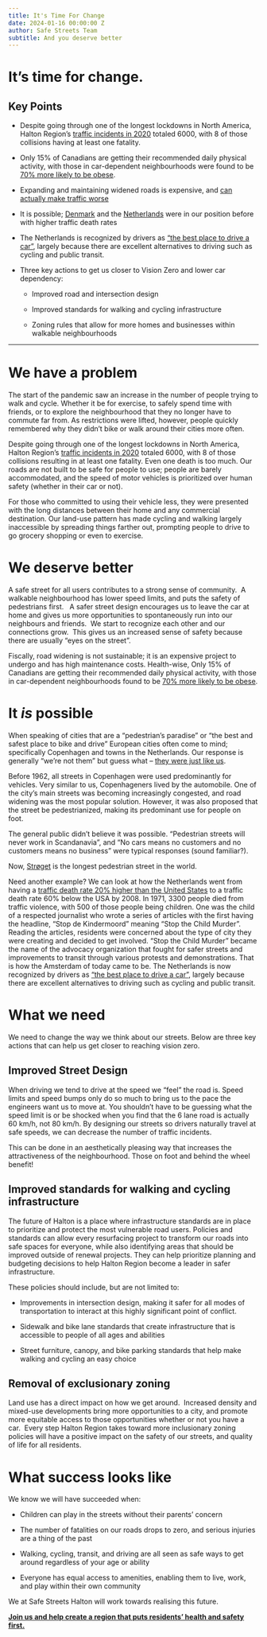 ```yaml
---
title: It's Time For Change
date: 2024-01-16 00:00:00 Z
author: Safe Streets Team
subtitle: And you deserve better
---
```

# It’s time for change.

## Key Points

- Despite going through one of the longest lockdowns in North America, Halton Region’s [traffic incidents in 2020](https://www.haltonpolice.ca/en/about-us/2020annualreport.aspx) totaled 6000, with 8 of those collisions having at least one fatality.
    
- Only 15% of Canadians are getting their recommended daily physical activity, with those in car-dependent neighbourhoods were found to be [70% more likely to be obese](https://www.ices.on.ca/Newsroom/News-Releases/2015/People-living-in-car-dependent-neighborhoods-more-likely-to-be-obese).
    
- Expanding and maintaining widened roads is expensive, and [can actually make traffic worse](https://archive.curbed.com/2020/3/6/21166655/highway-traffic-congestion-induced-demand)
    
- It is possible; [Denmark](https://usa.streetsblog.org/2013/02/20/the-origins-of-hollands-stop-murdering-children-street-safety-movement/) and the [Netherlands](https://globaldesigningcities.org/publication/global-street-design-guide/streets/pedestrian-priority-spaces/pedestrian-only-streets/pedestrian-streets-case-study-stroget-copenhagen/) were in our position before with higher traffic death rates
    
- The Netherlands is recognized by drivers as [“the best place to drive a car”](https://dailyhive.com/vancouver/best-place-in-the-world-to-be-a-driver-netherlands), largely because there are excellent alternatives to driving such as cycling and public transit.
    
- Three key actions to get us closer to Vision Zero and lower car dependency:
    
    - Improved road and intersection design
        
    - Improved standards for walking and cycling infrastructure
        
    - Zoning rules that allow for more homes and businesses within walkable neighbourhoods
    
---
# We have a problem
The start of the pandemic saw an increase in the number of people trying to walk and cycle. Whether it be for exercise, to safely spend time with friends, or to explore the neighbourhood that they no longer have to commute far from. As restrictions were lifted, however, people quickly remembered why they didn’t bike or walk around their cities more often.

Despite going through one of the longest lockdowns in North America, Halton Region’s [traffic incidents in 2020](https://www.haltonpolice.ca/en/about-us/2020annualreport.aspx) totaled 6000, with 8 of those collisions resulting in at least one fatality. Even one death is too much. Our roads are not built to be safe for people to use; people are barely accommodated, and the speed of motor vehicles is prioritized over human safety (whether in their car or not).  

For those who committed to using their vehicle less, they were presented with the long distances between their home and any commercial destination. Our land-use pattern has made cycling and walking largely inaccessible by spreading things farther out, prompting people to drive to go grocery shopping or even to exercise.
# We deserve better
A safe street for all users contributes to a strong sense of community.  A walkable neighbourhood has lower speed limits, and puts the safety of pedestrians first.   A safer street design encourages us to leave the car at home and gives us more opportunities to spontaneously run into our neighbours and friends.  We start to recognize each other and our connections grow.  This gives us an increased sense of safety because there are usually “eyes on the street”. 

Fiscally, road widening is not sustainable; it is an expensive project to undergo and has high maintenance costs. Health-wise, Only 15% of Canadians are getting their recommended daily physical activity, with those in car-dependent neighbourhoods found to be [70% more likely to be obese](https://www.ices.on.ca/Newsroom/News-Releases/2015/People-living-in-car-dependent-neighborhoods-more-likely-to-be-obese).
# It *is* possible
When speaking of cities that are a “pedestrian’s paradise” or “the best and safest place to bike and drive” European cities often come to mind; specifically Copenhagen and towns in the Netherlands. Our response is generally “we’re not them” but guess what – [they were just like us](https://globaldesigningcities.org/publication/global-street-design-guide/streets/pedestrian-priority-spaces/pedestrian-only-streets/pedestrian-streets-case-study-stroget-copenhagen/).

Before 1962, all streets in Copenhagen were used predominantly for vehicles. Very similar to us, Copenhageners lived by the automobile. One of the city’s main streets was becoming increasingly congested, and road widening was the most popular solution. However, it was also proposed that the street be pedestrianized, making its predominant use for people on foot. 

The general public didn’t believe it was possible. “Pedestrian streets will never work in Scandanavia”, and “No cars means no customers and no customers means no business” were typical responses (sound familiar?).

Now, [Strøget](https://en.wikipedia.org/wiki/Str%C3%B8get) is the longest pedestrian street in the world.

Need another example? We can look at how the Netherlands went from having a [traffic death rate 20% higher than the United States](https://usa.streetsblog.org/2013/02/20/the-origins-of-hollands-stop-murdering-children-street-safety-movement/) to a traffic death rate 60% below the USA by 2008. In 1971, 3300 people died from traffic violence, with 500 of those people being children. One was the child of a respected journalist who wrote a series of articles with the first having the headline, “Stop de Kindermoord” meaning “Stop the Child Murder”. Reading the articles, residents were concerned about the type of city they were creating and decided to get involved. “Stop the Child Murder” became the name of the advocacy organization that fought for safer streets and improvements to transit through various protests and demonstrations. That is how the Amsterdam of today came to be. The Netherlands is now recognized by drivers as [“the best place to drive a car”](https://dailyhive.com/vancouver/best-place-in-the-world-to-be-a-driver-netherlands), largely because there are excellent alternatives to driving such as cycling and public transit.
# What we need
We need to change the way we think about our streets. Below are three key actions that can help us get closer to reaching vision zero.
## Improved Street Design

When driving we tend to drive at the speed we “feel” the road is. Speed limits and speed bumps only do so much to bring us to the pace the engineers want us to move at. You shouldn’t have to be guessing what the speed limit is or be shocked when you find that the 6 lane road is actually 60 km/h, not 80 km/h. By designing our streets so drivers naturally travel at safe speeds, we can decrease the number of traffic incidents.

This can be done in an aesthetically pleasing way that increases the attractiveness of the neighbourhood. Those on foot and behind the wheel benefit!
## Improved standards for walking and cycling infrastructure

The future of Halton is a place where infrastructure standards are in place to prioritize and protect the most vulnerable road users. Policies and standards can allow every resurfacing project to transform our roads into safe spaces for everyone, while also identifying areas that should be improved outside of renewal projects. They can help prioritize planning and budgeting decisions to help Halton Region become a leader in safer infrastructure.

These policies should include, but are not limited to:

- Improvements in intersection design, making it safer for all modes of transportation to interact at this highly significant point of conflict. 
    
- Sidewalk and bike lane standards that create infrastructure that is accessible to people of all ages and abilities
    
- Street furniture, canopy, and bike parking standards that help make walking and cycling an easy choice

## Removal of exclusionary zoning
Land use has a direct impact on how we get around.  Increased density and mixed-use developments bring more opportunities to a city, and promote more equitable access to those opportunities whether or not you have a car.  Every step Halton Region takes toward more inclusionary zoning policies will have a positive impact on the safety of our streets, and quality of life for all residents.
# What success looks like
We know we will have succeeded when:

- Children can play in the streets without their parents’ concern

- The number of fatalities on our roads drops to zero, and serious injuries are a thing of the past
    
- Walking, cycling, transit, and driving are all seen as safe ways to get around regardless of your age or ability
    
- Everyone has equal access to amenities, enabling them to live, work, and play within their own community


We at Safe Streets Halton will work towards realising this future.

[**Join us and help create a region that puts residents’ health and safety first.**](https://www.safestreetshalton.ca/join-us)